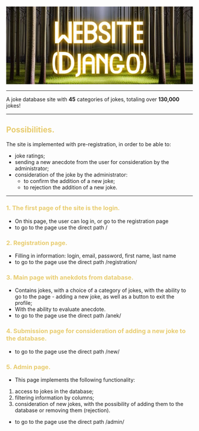 
![](img_for_readme/ai.jpg)
_____
A joke database site with **45** categories of jokes, totaling over **130,000** jokes!
_____
## <span style='color:rgb(232, 204, 111)'> Possibilities. </span>
The site is implemented with pre-registration, in order to be able to:
+ joke ratings;
+ sending a new anecdote from the user for consideration by the administrator;
+ consideration of the joke by the administrator: 
  + to confirm the addition of a new joke;
  + to rejection the addition of a new joke.
_____

### <span style='color:rgb(232, 204, 111)'> 1. The first page of the site is the login.</span>
+ On this page, the user can log in, or go to the registration page
+ to go to the page use the direct path /
### <span style='color:rgb(232, 204, 111)'> 2. Registration page. </span>
+ Filling in information: login, email, password, first name, last name
+ to go to the page use the direct path /registration/
### <span style='color:rgb(232, 204, 111)'> 3. Main page with anekdots from database. </span>
+ Contains jokes, with a choice of a category of jokes, 
with the ability to go to the page - adding a new joke, 
as well as a button to exit the profile;
+ With the ability to evaluate anecdote.
+ to go to the page use the direct path /anek/
### <span style='color:rgb(232, 204, 111)'> 4. Submission page for consideration of adding a new joke to the database. </span>
+ to go to the page use the direct path /new/
### <span style='color:rgb(232, 204, 111)'> 5. Admin page. </span>
+ This page implements the following functionality:
1. access to jokes in the database;
2. filtering information by columns;
3. consideration of new jokes, with the possibility of adding them to the database or removing them (rejection).
+ to go to the page use the direct path /admin/


